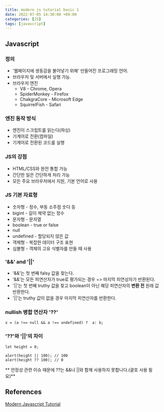 ```yaml
---
title: modern js tutorial basic 1
date: 2022-07-05 14:30:00 +09:00
categories: [JS]
tags: [javascript]
---
```


## Javascript
### 정의
- '웹페이지에 생동감을 불어넣기 위해' 만들어진 프로그래밍 언어.
- 브라우저 및 서버에서 실행 가능.
- 브라우저 엔진
	- V8 - Chrome, Opera
	- SpiderMonkey - Firefox
	- ChakgraCore - Microsoft Edge
	- SquirrelFish - Safari

### 엔진 동작 방식
- 엔진이 스크립트를 읽는다(파싱)
- 기계어로 전환(컴파일)
- 기계어로 전환된 코드를 실행

### JS의 강점
- HTML/CSS와 완전 통합 가능
- 간단한 일은 간단하게 처리 가능
- 모든 주요 브라우저에서 지원, 기본 언어로 사용

### JS 기본 자료형
- 숫자형 - 정수, 부동 소주점 숫다 등
- bigint - 길이 제약 없는 정수
- 문자형 - 문자열
- boolean - true or false
- null
- undefined - 할당되지 않은 값
- 객체형 - 복잡한 데이터 구조 표현
- 심볼형 - 객체의 고유 식별자를 만들 때 사용

### '&&' and '||'
- '&&'는 첫 번째 falsy 값을 찾는다.
- '&&'는 모든 피연산자가 true로 평가되는 경우 => 마지막 피연상자가 반환된다.
- '||'는 첫 번째 truthy 값을 찾고 boolean이 아닌 해당 피연산자의 **변환 전** 원래 값 반환한다.
- '||'는 truthy 값이 없을 경우 마지막 피연산자를 반환한다. 

### nullish 병합 연산자 '??'
`````
x = (a !== null && a !== undefined) ?  a: b;
`````

### '??'와 '||'의 차이
`````
let height = 0;

alert(height || 100); // 100
alert(height ?? 100); // 0
`````
** 안정성 관련 이슈 때문에 ??는 &&나 ||와 함께 사용하지 못합니다.(괄호 사용 필요)**

## References
[Modern Javascript Tutorial](https://ko.javascript.info/)   
